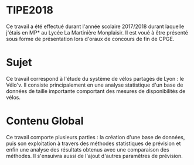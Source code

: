 # TIPE2018
Ce travail a été effectué durant l'année scolaire 2017/2018 durant laquelle j'étais en MP* au Lycée La Martinière Monplaisir.
Il est voué à être présenté sous forme de présentation lors d'oraux de concours de fin de CPGE.

# Sujet
Ce travail correspond à l'étude du système de vélos partagés de Lyon : le Vélo'v. Il consiste principalement en une analyse statistique d'un base de données de taille importante comportant des mesures de disponibilités de vélos.

# Contenu Global
Ce travail comporte plusieurs parties : la création d'une base de données, puis son exploitation à travers des méthodes statistiques de prévision et enfin une analyse des résultats obtenus avec une comparaison des méthodes. Il s'ensuivra aussi de l'ajout d'autres paramêtres de prévision.
